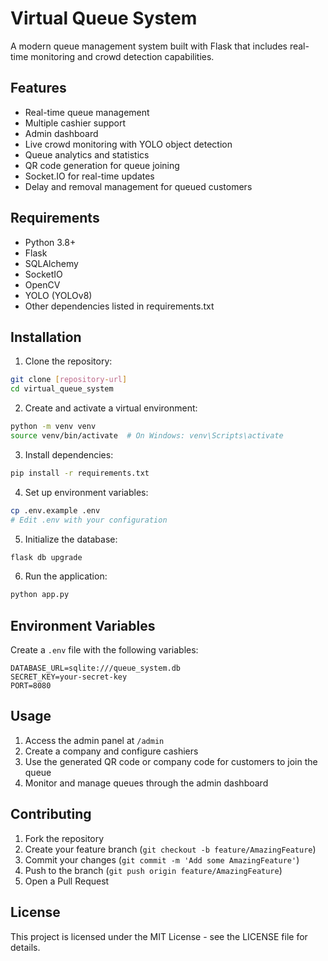 # Virtual Queue System

A modern queue management system built with Flask that includes real-time monitoring and crowd detection capabilities.

## Features

- Real-time queue management
- Multiple cashier support
- Admin dashboard
- Live crowd monitoring with YOLO object detection
- Queue analytics and statistics
- QR code generation for queue joining
- Socket.IO for real-time updates
- Delay and removal management for queued customers

## Requirements

- Python 3.8+
- Flask
- SQLAlchemy
- SocketIO
- OpenCV
- YOLO (YOLOv8)
- Other dependencies listed in requirements.txt

## Installation

1. Clone the repository:
```bash
git clone [repository-url]
cd virtual_queue_system
```

2. Create and activate a virtual environment:
```bash
python -m venv venv
source venv/bin/activate  # On Windows: venv\Scripts\activate
```

3. Install dependencies:
```bash
pip install -r requirements.txt
```

4. Set up environment variables:
```bash
cp .env.example .env
# Edit .env with your configuration
```

5. Initialize the database:
```bash
flask db upgrade
```

6. Run the application:
```bash
python app.py
```

## Environment Variables

Create a `.env` file with the following variables:
```
DATABASE_URL=sqlite:///queue_system.db
SECRET_KEY=your-secret-key
PORT=8080
```

## Usage

1. Access the admin panel at `/admin`
2. Create a company and configure cashiers
3. Use the generated QR code or company code for customers to join the queue
4. Monitor and manage queues through the admin dashboard

## Contributing

1. Fork the repository
2. Create your feature branch (`git checkout -b feature/AmazingFeature`)
3. Commit your changes (`git commit -m 'Add some AmazingFeature'`)
4. Push to the branch (`git push origin feature/AmazingFeature`)
5. Open a Pull Request

## License

This project is licensed under the MIT License - see the LICENSE file for details. 